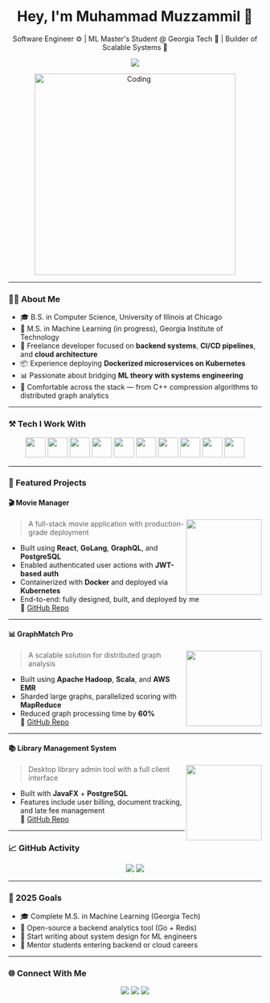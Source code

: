 <h1 align="center">Hey, I'm Muhammad Muzzammil 👋</h1>

<p align="center">
  Software Engineer ⚙️ | ML Master's Student @ Georgia Tech 🤖 | Builder of Scalable Systems 🚀
</p>

<p align="center">
  <img src="https://readme-typing-svg.herokuapp.com?font=Fira+Code&duration=3000&pause=1000&color=00F3FF&center=true&vCenter=true&width=600&lines=Engineer+who+loves+to+build;ML+grad+student+with+a+systems+mindset;Builder+of+efficient%2C+scalable+systems;Always+learning%2C+always+iterating" />
</p>

<p align="center">
  <img src="https://media.giphy.com/media/v1.Y2lkPTc5MGI3NjExZ3h4ZXR0cTk5dGFpaHd5NzV5dXVnZWxnZDE2OHF2NjlhcXFmN3AxdiZlcD12MV9naWZzX3NlYXJjaCZjdD1n/RbDKaczqWovIugyJmW/giphy.gif" width="400" alt="Coding" />
</p>

---

### 👨‍💻 About Me

- 🎓 B.S. in Computer Science, University of Illinois at Chicago  
- 🧠 M.S. in Machine Learning (in progress), Georgia Institute of Technology  
- 💼 Freelance developer focused on **backend systems**, **CI/CD pipelines**, and **cloud architecture**
- 📦 Experience deploying **Dockerized microservices on Kubernetes**
- 📊 Passionate about bridging **ML theory with systems engineering**
- 🧩 Comfortable across the stack — from C++ compression algorithms to distributed graph analytics

---

### ⚒️ Tech I Work With

<p align="center">
  <img src="https://www.vectorlogo.zone/logos/golang/golang-icon.svg" height="40" />
  <img src="https://cdn.jsdelivr.net/gh/devicons/devicon/icons/react/react-original.svg" height="40" />
  <img src="https://cdn.jsdelivr.net/gh/devicons/devicon/icons/graphql/graphql-plain.svg" height="40" />
  <img src="https://cdn.jsdelivr.net/gh/devicons/devicon/icons/docker/docker-original.svg" height="40" />
  <img src="https://cdn.jsdelivr.net/gh/devicons/devicon/icons/kubernetes/kubernetes-plain.svg" height="40" />
  <img src="https://cdn.jsdelivr.net/gh/devicons/devicon/icons/postgresql/postgresql-original.svg" height="40" />
  <img src="https://cdn.jsdelivr.net/gh/devicons/devicon/icons/scala/scala-original.svg" height="40" />
  <img src="https://cdn.jsdelivr.net/gh/devicons/devicon/icons/java/java-original.svg" height="40" />
  <img src="https://cdn.jsdelivr.net/gh/devicons/devicon/icons/python/python-original.svg" height="40" />
  <img src="https://cdn.jsdelivr.net/gh/devicons/devicon/icons/cplusplus/cplusplus-original.svg" height="40" />
</p>

---

### 🚀 Featured Projects

#### 🎬 Movie Manager
<img align="right" width="150" src="https://media.giphy.com/media/v1.Y2lkPTc5MGI3NjExcWZvMmtiY2p0NmM3bHN6NDczbndmOGllN25hNXlsaW96cXgzeXVjaiZlcD12MV9naWZzX3NlYXJjaCZjdD1n/L1R1tvI9svkIWwpVYr/giphy.gif" />

> A full-stack movie application with production-grade deployment

- Built using **React**, **GoLang**, **GraphQL**, and **PostgreSQL**
- Enabled authenticated user actions with **JWT-based auth**
- Containerized with **Docker** and deployed via **Kubernetes**
- End-to-end: fully designed, built, and deployed by me  
🔗 [GitHub Repo](https://github.com/mmuzza/movie-manager)

---

#### 📊 GraphMatch Pro
<img align="right" width="150" src="https://media.giphy.com/media/26AHONQ79FdWZhAI0/giphy.gif" />

> A scalable solution for distributed graph analysis

- Built using **Apache Hadoop**, **Scala**, and **AWS EMR**
- Sharded large graphs, parallelized scoring with **MapReduce**
- Reduced graph processing time by **60%**  
🔗 [GitHub Repo](https://github.com/mmuzza/MovieSearchApplication)

---

#### 📚 Library Management System
<img align="right" width="150" src="https://media.giphy.com/media/SWoSkN6DxTszqIKEqv/giphy.gif" />

> Desktop library admin tool with a full client interface

- Built with **JavaFX** + **PostgreSQL**
- Features include user billing, document tracking, and late fee management  
🔗 [GitHub Repo](https://github.com/mmuzza/library-system)

---

### 📈 GitHub Activity

<p align="center">
  <img src="https://github-readme-stats.vercel.app/api/top-langs/?username=mmuzza&layout=compact&theme=tokyonight" />
  <img src="https://github-readme-streak-stats.herokuapp.com/?user=mmuzza&theme=tokyonight" />
</p>

---

### 🎯 2025 Goals

- 🎓 Complete M.S. in Machine Learning (Georgia Tech)
- 📢 Open-source a backend analytics tool (Go + Redis)
- 📘 Start writing about system design for ML engineers
- 🤝 Mentor students entering backend or cloud careers

---

### 🌐 Connect With Me

<p align="center">
  <a href="https://linkedin.com/in/your-linkedin"><img src="https://img.shields.io/badge/LinkedIn-blue?logo=linkedin&style=flat-square" /></a>
  <a href="mailto:muzzabyte@gmail.com"><img src="https://img.shields.io/badge/Gmail-red?logo=gmail&style=flat-square" /></a>
  <a href="https://github.com/mmuzza"><img src="https://img.shields.io/badge/GitHub-000000?logo=github&style=flat-square" /></a>
</p>



